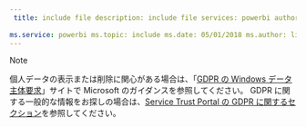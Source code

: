 ```yaml
---
 title: include file description: include file services: powerbi author: eross-msft
 
ms.service: powerbi ms.topic: include ms.date: 05/01/2018 ms.author: lizross ms.custom: include file
---
```


>[!Note]
>個人データの表示または削除に関心がある場合は、「[GDPR の Windows データ主体要求](https://docs.microsoft.com/en-us/microsoft-365/compliance/gdpr-dsr-windows)」サイトで Microsoft のガイダンスを参照してください。 GDPR に関する一般的な情報をお探しの場合は、[Service Trust Portal の GDPR に関するセクション](https://servicetrust.microsoft.com/ViewPage/GDPRGetStarted)を参照してください。